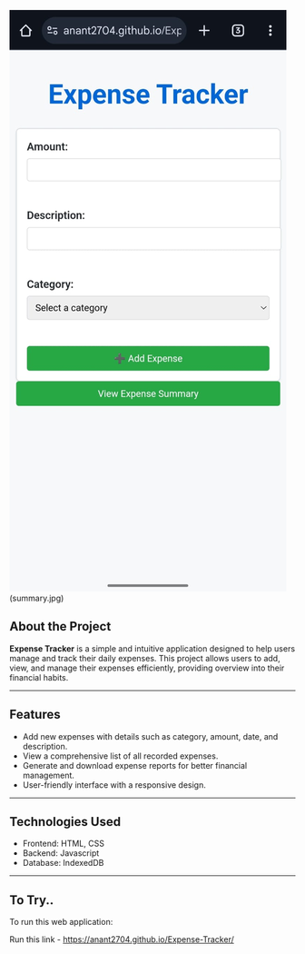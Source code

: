 ![Expense Tracker](home.jpg)(summary.jpg)

## About the Project

**Expense Tracker** is a simple and intuitive application designed to help users manage and track their daily expenses. This project allows users to add, view, and manage their expenses efficiently, providing overview into their financial habits.

---

## Features

- Add new expenses with details such as category, amount, date, and description.
- View a comprehensive list of all recorded expenses.
- Generate and download expense reports for better financial management.
- User-friendly interface with a responsive design.

---

## Technologies Used

- Frontend: HTML, CSS
- Backend: Javascript
- Database: IndexedDB

---

## To Try..

To run this web application:

Run this link - https://anant2704.github.io/Expense-Tracker/



